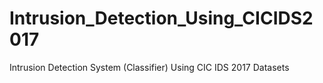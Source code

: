 # Intrusion_Detection_Using_CICIDS2017
Intrusion Detection System (Classifier) Using CIC IDS 2017 Datasets
